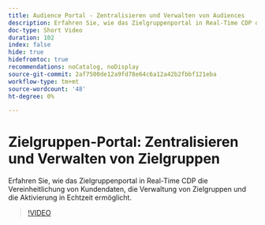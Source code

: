 ```yaml
---
title: Audience Portal - Zentralisieren und Verwalten von Audiences
description: Erfahren Sie, wie das Zielgruppenportal in Real-Time CDP die Vereinheitlichung von Kundendaten, die Verwaltung von Zielgruppen und die Aktivierung in Echtzeit ermöglicht.
doc-type: Short Video
duration: 102
index: false
hide: true
hidefromtoc: true
recommendations: noCatalog, noDisplay
source-git-commit: 2af7500de12a9fd78e64c6a12a42b2fbbf121eba
workflow-type: tm+mt
source-wordcount: '48'
ht-degree: 0%

---
```



# Zielgruppen-Portal: Zentralisieren und Verwalten von Zielgruppen

Erfahren Sie, wie das Zielgruppenportal in Real-Time CDP die Vereinheitlichung von Kundendaten, die Verwaltung von Zielgruppen und die Aktivierung in Echtzeit ermöglicht.

<!-- 62_S508_3442517_101_audience-portal-centralizing-and-managing-audiences -->
>[!VIDEO](https://video.tv.adobe.com/v/3458287/?learn=on&enablevpops=true)
